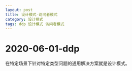 ```yaml
---
layout: post
title: 设计模式-访问者模式
category: 设计模式
tags: ddp 设计模式 访问者模式
---
```


# 2020-06-01-ddp

在特定场景下针对特定类型问题的通用解决方案就是设计模式。

